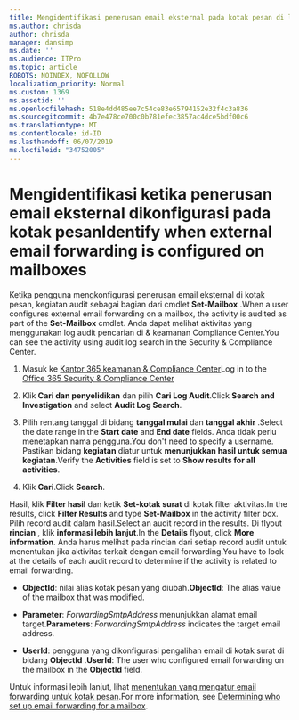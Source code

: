 ```yaml
---
title: Mengidentifikasi penerusan email eksternal pada kotak pesan di log audit
ms.author: chrisda
author: chrisda
manager: dansimp
ms.date: ''
ms.audience: ITPro
ms.topic: article
ROBOTS: NOINDEX, NOFOLLOW
localization_priority: Normal
ms.custom: 1369
ms.assetid: ''
ms.openlocfilehash: 518e4dd485ee7c54ce83e65794152e32f4c3a836
ms.sourcegitcommit: 4b7e478ce700c0b781efec3857ac4dce5bdf00c6
ms.translationtype: MT
ms.contentlocale: id-ID
ms.lasthandoff: 06/07/2019
ms.locfileid: "34752005"
---
```

# <a name="identify-when-external-email-forwarding-is-configured-on-mailboxes"></a><span data-ttu-id="2ea34-102">Mengidentifikasi ketika penerusan email eksternal dikonfigurasi pada kotak pesan</span><span class="sxs-lookup"><span data-stu-id="2ea34-102">Identify when external email forwarding is configured on mailboxes</span></span>

<span data-ttu-id="2ea34-103">Ketika pengguna mengkonfigurasi penerusan email eksternal di kotak pesan, kegiatan audit sebagai bagian dari cmdlet **Set-Mailbox** .</span><span class="sxs-lookup"><span data-stu-id="2ea34-103">When a user configures external email forwarding on a mailbox, the activity is audited as part of the **Set-Mailbox** cmdlet.</span></span> <span data-ttu-id="2ea34-104">Anda dapat melihat aktivitas yang menggunakan log audit pencarian di & keamanan Compliance Center.</span><span class="sxs-lookup"><span data-stu-id="2ea34-104">You can see the activity using audit log search in the Security & Compliance Center.</span></span>

1. <span data-ttu-id="2ea34-105">Masuk ke [Kantor 365 keamanan & Compliance Center](https://protection.office.com/)</span><span class="sxs-lookup"><span data-stu-id="2ea34-105">Log in to the [Office 365 Security & Compliance Center](https://protection.office.com/)</span></span>

2. <span data-ttu-id="2ea34-106">Klik **Cari dan penyelidikan** dan pilih **Cari Log Audit**.</span><span class="sxs-lookup"><span data-stu-id="2ea34-106">Click **Search and Investigation** and select **Audit Log Search**.</span></span>

3. <span data-ttu-id="2ea34-107">Pilih rentang tanggal di bidang **tanggal mulai** dan **tanggal akhir** .</span><span class="sxs-lookup"><span data-stu-id="2ea34-107">Select the date range in the **Start date** and **End date** fields.</span></span> <span data-ttu-id="2ea34-108">Anda tidak perlu menetapkan nama pengguna.</span><span class="sxs-lookup"><span data-stu-id="2ea34-108">You don't need to specify a username.</span></span> <span data-ttu-id="2ea34-109">Pastikan bidang **kegiatan** diatur untuk **menunjukkan hasil untuk semua kegiatan**.</span><span class="sxs-lookup"><span data-stu-id="2ea34-109">Verify the **Activities** field is set to **Show results for all activities**.</span></span>

4. <span data-ttu-id="2ea34-110">Klik **Cari**.</span><span class="sxs-lookup"><span data-stu-id="2ea34-110">Click **Search**.</span></span>

<span data-ttu-id="2ea34-111">Hasil, klik **Filter hasil** dan ketik **Set-kotak surat** di kotak filter aktivitas.</span><span class="sxs-lookup"><span data-stu-id="2ea34-111">In the results, click **Filter Results** and type **Set-Mailbox** in the activity filter box.</span></span> <span data-ttu-id="2ea34-112">Pilih record audit dalam hasil.</span><span class="sxs-lookup"><span data-stu-id="2ea34-112">Select an audit record in the results.</span></span> <span data-ttu-id="2ea34-113">Di flyout **rincian** , klik **informasi lebih lanjut**.</span><span class="sxs-lookup"><span data-stu-id="2ea34-113">In the **Details** flyout, click **More information**.</span></span> <span data-ttu-id="2ea34-114">Anda harus melihat pada rincian dari setiap record audit untuk menentukan jika aktivitas terkait dengan email forwarding.</span><span class="sxs-lookup"><span data-stu-id="2ea34-114">You have to look at the details of each audit record to determine if the activity is related to email forwarding.</span></span>

- <span data-ttu-id="2ea34-115">**ObjectId**: nilai alias kotak pesan yang diubah.</span><span class="sxs-lookup"><span data-stu-id="2ea34-115">**ObjectId**: The alias value of the mailbox that was modified.</span></span>

- <span data-ttu-id="2ea34-116">**Parameter**: _ForwardingSmtpAddress_ menunjukkan alamat email target.</span><span class="sxs-lookup"><span data-stu-id="2ea34-116">**Parameters**: _ForwardingSmtpAddress_ indicates the target email address.</span></span>

- <span data-ttu-id="2ea34-117">**UserId**: pengguna yang dikonfigurasi pengalihan email di kotak surat di bidang **ObjectId** .</span><span class="sxs-lookup"><span data-stu-id="2ea34-117">**UserId**: The user who configured email forwarding on the mailbox in the **ObjectId** field.</span></span>

<span data-ttu-id="2ea34-118">Untuk informasi lebih lanjut, lihat [menentukan yang mengatur email forwarding untuk kotak pesan](https://docs.microsoft.com/office365/securitycompliance/auditing-troubleshooting-scenarios#determining-who-set-up-email-forwarding-for-a-mailbox).</span><span class="sxs-lookup"><span data-stu-id="2ea34-118">For more information, see [Determining who set up email forwarding for a mailbox](https://docs.microsoft.com/office365/securitycompliance/auditing-troubleshooting-scenarios#determining-who-set-up-email-forwarding-for-a-mailbox).</span></span>
